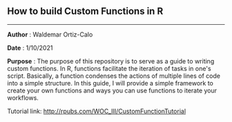 ## **How to build Custom Functions in R**
***
**Author**  : Waldemar Ortiz-Calo

**Date**    : 1/10/2021

**Purpose** : The purpose of this repository is to serve as a guide to writing custom functions. In R, functions facilitate the iteration of tasks in one's script. Basically, a function condenses the actions of multiple lines of code into a simple structure. In this guide, I will provide a simple framework to create your own functions and ways you can use functions to iterate your workflows.

Tutorial link: http://rpubs.com/WOC_III/CustomFunctionTutorial